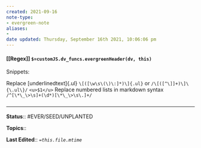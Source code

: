 ```yaml
---
created: 2021-09-16
note-type:
- evergreen-note
aliases:
-
date updated: Thursday, September 16th 2021, 10:06:06 pm
---
```


#### [[Regex]] `$=customJS.dv_funcs.evergreenHeader(dv, this)`

Snippets:

Replace [underlinedtext]{.ul}
`\[([\w\s\(\)\:]*)\]{.ul}` or `/\[([^\]]+)\]\{\.ul\}/`
`<u>$1</u>`
Replace numbered lists in markdown syntax
`/^[\*\_\>\s]+(\d*)[\*\_\>\s\.]+/`

### <hr class="footnote"/>

**Status**:: #EVER/SEED/UNPLANTED

**Topics**:: 

**Last Edited**:: *`=this.file.mtime`*